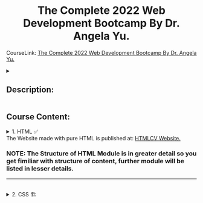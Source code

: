 <h1 align="center"> The Complete 2022 Web Development Bootcamp By Dr. Angela Yu. </h1>

CourseLink: <a href="https://www.udemy.com/course/the-complete-web-development-bootcamp/">The Complete 2022 Web Development Bootcamp By Dr. Angela Yu.</a>

<details>

<summary><h2>Description:</h2></summary>

Welcome to the Complete Web Development Bootcamp, the only course you need to learn to code and become a full-stack web developer. With 150,000+ ratings and a 4.8 average, my Web Development course is one of the HIGHEST RATED courses in the history of Udemy! 

At 65+ hours, this Web Development course is without a doubt the most comprehensive web development course available online. Even if you have zero programming experience, this course will take you from beginner to mastery.


<p align="center">

<img src = "https://user-images.githubusercontent.com/81550376/180720456-000f943e-4c35-4eb8-bdd2-d38fd97b8919.png">

</p>

</details>


## Course Content:

<details>

<summary>1. HTML ✅ </summary>
   	
	1.1 1_Introduction ✅

		1.1.1 1_HTMLIntro.html - ✅

		1.1.2 2_HTMLTagAnatomy.html - ✅

		1.1.3 3_What_will_we_build.html - ✅

		1.1.4 4_HTML_Boilerplate

			1.1.4.1 1_HTML-Personal_Site

				1.1.4.1.1 Index.html - ✅

		1.1.5 5_HTML_Structure

			1.1.5.1 1_HTML-Personal_Site

				1.1.5.1.1 Index.html - ✅

		1.1.6 6_HTML_Lists

			1.1.6.1 1_HTML-Personal_Site

				1.1.6.1.1 Index.html - ✅

		1.1.7 7_HTML_Images

			1.1.7.1 1_HTML-Personal_Site

				1.1.7.1.1 Index.html - ✅

		
		1.1.8 8_HTML_Anchors_&_Hyperlinks

			1.1.8.1 1_HTML-Personal_Site

				1.1.8.1.1 Index.html - ✅

				1.1.8.1.2 Hobbies.html - ✅

				1.1.8.1.3 Contact.html - ✅

-------------------------------------------------------------------------------		
	
	1.2 2_Intermediate - ⏳

		1.2.1 1_HTML_Tables

			1.2.1.1 1_HTML-Personal_Site

				1.2.1.1.1 Index.html - ✅

				1.2.1.1.2 Hobbies.html - ✅

				1.2.1.1.3 Contact.html - ✅

		1.2.2 2_HTML_Tables_Layout

			1.2.2.1 1_HTML-Personal_Site

				1.2.2.1.1 Index.html - ✅

				1.2.2.1.2 Hobbies.html - ✅

				1.2.2.1.3 Contact.html - ✅

		1.2.3 3_HTML_Tables_Challenge

			1.2.3.1 1_HTML-Personal_Site

				1.2.3.1.1 Index.html - ✅

				1.2.3.1.2 Hobbies.html - ✅

				1.2.3.1.3 Contact.html - ✅

		1.2.4 4_HTML_Forms

			1.2.4.1 1_HTML-Personal_Site

				1.2.4.1.1 Index.html - ✅

				1.2.4.1.2 Hobbies.html - ✅

				1.2.4.1.3 Contact.html - ✅		

		1.2.5 5_HTML_Contact_Forms

			1.2.5.1 1_HTML-Personal_Site

				1.2.5.1.1 Index.html - ✅

				1.2.5.1.2 Hobbies.html - ✅

				1.2.5.1.3 Contact.html - ✅		
				
	HTML_Code_PlayGround.html - ✅
	
</details>
The Website made with pure HTML is published at: <a href="https://prakash4844.github.io/HTMLCV/">HTMLCV Website.</a>
<br>

### NOTE: The Structure of HTML Module is in greater detail so you get fimiliar with structure of content, further module will be listed in lesser details. 

<hr>

<br>


<details>

<summary>2. CSS 🏗️ </summary>

	2.1 1_Introduction

		2.1.1 1_CSS_Inline_css - ✅

		2.1.2 2_CSS_Internal_css - ✅

		2.1.3 3_CSS_External_css - ✅

		2.1.4 4_CSS_Debug_CSS - ✅

		2.1.5 5_CSS_Syntex - ✅

		2.1.6 6_CSS_Selectors - ✅ 

		2.1.7 7_CSS_Classes_Vs_Ids - ✅

	2.2 2_Intermediate - 🏗️

		2.2.1 1_CSS-My-Site - ✅

	CSS_Playground.html - 🏗️


</details>
